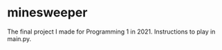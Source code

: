 # minesweeper

The final project I made for Programming 1 in 2021. Instructions to play in main.py.
